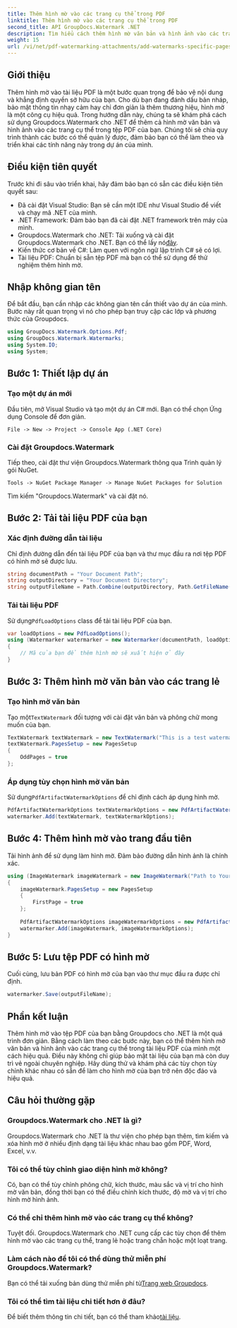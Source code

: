 ```yaml
---
title: Thêm hình mờ vào các trang cụ thể trong PDF
linktitle: Thêm hình mờ vào các trang cụ thể trong PDF
second_title: API GroupDocs.Watermark .NET
description: Tìm hiểu cách thêm hình mờ văn bản và hình ảnh vào các trang cụ thể trong tệp PDF bằng Hình mờ cho .NET. Hãy làm theo hướng dẫn chi tiết của chúng tôi để bảo mật tài liệu của bạn.
weight: 15
url: /vi/net/pdf-watermarking-attachments/add-watermarks-specific-pages-pdf/
---
```

## Giới thiệu
Thêm hình mờ vào tài liệu PDF là một bước quan trọng để bảo vệ nội dung và khẳng định quyền sở hữu của bạn. Cho dù bạn đang đánh dấu bản nháp, bảo mật thông tin nhạy cảm hay chỉ đơn giản là thêm thương hiệu, hình mờ là một công cụ hiệu quả. Trong hướng dẫn này, chúng ta sẽ khám phá cách sử dụng Groupdocs.Watermark cho .NET để thêm cả hình mờ văn bản và hình ảnh vào các trang cụ thể trong tệp PDF của bạn. Chúng tôi sẽ chia quy trình thành các bước có thể quản lý được, đảm bảo bạn có thể làm theo và triển khai các tính năng này trong dự án của mình.
## Điều kiện tiên quyết
Trước khi đi sâu vào triển khai, hãy đảm bảo bạn có sẵn các điều kiện tiên quyết sau:
- Đã cài đặt Visual Studio: Bạn sẽ cần một IDE như Visual Studio để viết và chạy mã .NET của mình.
- .NET Framework: Đảm bảo bạn đã cài đặt .NET framework trên máy của mình.
-  Groupdocs.Watermark cho .NET: Tải xuống và cài đặt Groupdocs.Watermark cho .NET. Bạn có thể lấy nó[đây](https://releases.groupdocs.com/Watermark/net/).
- Kiến thức cơ bản về C#: Làm quen với ngôn ngữ lập trình C# sẽ có lợi.
- Tài liệu PDF: Chuẩn bị sẵn tệp PDF mà bạn có thể sử dụng để thử nghiệm thêm hình mờ.
## Nhập không gian tên
Để bắt đầu, bạn cần nhập các không gian tên cần thiết vào dự án của mình. Bước này rất quan trọng vì nó cho phép bạn truy cập các lớp và phương thức của Groupdocs.
```csharp
using GroupDocs.Watermark.Options.Pdf;
using GroupDocs.Watermark.Watermarks;
using System.IO;
using System;
```
## Bước 1: Thiết lập dự án
### Tạo một dự án mới
Đầu tiên, mở Visual Studio và tạo một dự án C# mới. Bạn có thể chọn Ứng dụng Console để đơn giản.
```plaintext
File -> New -> Project -> Console App (.NET Core)
```
### Cài đặt Groupdocs.Watermark
Tiếp theo, cài đặt thư viện Groupdocs.Watermark thông qua Trình quản lý gói NuGet.
```plaintext
Tools -> NuGet Package Manager -> Manage NuGet Packages for Solution
```
Tìm kiếm "Groupdocs.Watermark" và cài đặt nó.
## Bước 2: Tải tài liệu PDF của bạn
### Xác định đường dẫn tài liệu
Chỉ định đường dẫn đến tài liệu PDF của bạn và thư mục đầu ra nơi tệp PDF có hình mờ sẽ được lưu.
```csharp
string documentPath = "Your Document Path";
string outputDirectory = "Your Document Directory";
string outputFileName = Path.Combine(outputDirectory, Path.GetFileName(documentPath));
```
### Tải tài liệu PDF
 Sử dụng`PdfLoadOptions` class để tải tài liệu PDF của bạn.
```csharp
var loadOptions = new PdfLoadOptions();
using (Watermarker watermarker = new Watermarker(documentPath, loadOptions))
{
    // Mã của bạn để thêm hình mờ sẽ xuất hiện ở đây
}
```
## Bước 3: Thêm hình mờ văn bản vào các trang lẻ
### Tạo hình mờ văn bản
 Tạo một`TextWatermark` đối tượng với cài đặt văn bản và phông chữ mong muốn của bạn.
```csharp
TextWatermark textWatermark = new TextWatermark("This is a test watermark", new Font("Arial", 8));
textWatermark.PagesSetup = new PagesSetup
{
    OddPages = true
};
```
### Áp dụng tùy chọn hình mờ văn bản
 Sử dụng`PdfArtifactWatermarkOptions` để chỉ định cách áp dụng hình mờ.
```csharp
PdfArtifactWatermarkOptions textWatermarkOptions = new PdfArtifactWatermarkOptions();
watermarker.Add(textWatermark, textWatermarkOptions);
```
## Bước 4: Thêm hình mờ vào trang đầu tiên
Tải hình ảnh để sử dụng làm hình mờ. Đảm bảo đường dẫn hình ảnh là chính xác.
```csharp
using (ImageWatermark imageWatermark = new ImageWatermark("Path to Your Image"))
{
    imageWatermark.PagesSetup = new PagesSetup
    {
        FirstPage = true
    };
    
    PdfArtifactWatermarkOptions imageWatermarkOptions = new PdfArtifactWatermarkOptions();
    watermarker.Add(imageWatermark, imageWatermarkOptions);
}
```
## Bước 5: Lưu tệp PDF có hình mờ
Cuối cùng, lưu bản PDF có hình mờ của bạn vào thư mục đầu ra được chỉ định.
```csharp
watermarker.Save(outputFileName);
```
## Phần kết luận
Thêm hình mờ vào tệp PDF của bạn bằng Groupdocs cho .NET là một quá trình đơn giản. Bằng cách làm theo các bước này, bạn có thể thêm hình mờ văn bản và hình ảnh vào các trang cụ thể trong tài liệu PDF của mình một cách hiệu quả. Điều này không chỉ giúp bảo mật tài liệu của bạn mà còn duy trì vẻ ngoài chuyên nghiệp. Hãy dùng thử và khám phá các tùy chọn tùy chỉnh khác nhau có sẵn để làm cho hình mờ của bạn trở nên độc đáo và hiệu quả.
## Câu hỏi thường gặp
### Groupdocs.Watermark cho .NET là gì?
Groupdocs.Watermark cho .NET là thư viện cho phép bạn thêm, tìm kiếm và xóa hình mờ ở nhiều định dạng tài liệu khác nhau bao gồm PDF, Word, Excel, v.v.
### Tôi có thể tùy chỉnh giao diện hình mờ không?
Có, bạn có thể tùy chỉnh phông chữ, kích thước, màu sắc và vị trí cho hình mờ văn bản, đồng thời bạn có thể điều chỉnh kích thước, độ mờ và vị trí cho hình mờ hình ảnh.
### Có thể chỉ thêm hình mờ vào các trang cụ thể không?
Tuyệt đối. Groupdocs.Watermark cho .NET cung cấp các tùy chọn để thêm hình mờ vào các trang cụ thể, trang lẻ hoặc trang chẵn hoặc một loạt trang.
### Làm cách nào để tôi có thể dùng thử miễn phí Groupdocs.Watermark?
 Bạn có thể tải xuống bản dùng thử miễn phí từ[Trang web Groupdocs](https://releases.groupdocs.com/).
### Tôi có thể tìm tài liệu chi tiết hơn ở đâu?
 Để biết thêm thông tin chi tiết, bạn có thể tham khảo[tài liệu](https://tutorials.groupdocs.com/Watermark/net/).